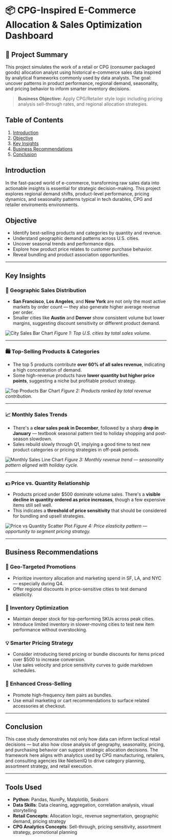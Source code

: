 # 📦 CPG-Inspired E-Commerce Allocation & Sales Optimization Dashboard

## 📘 Project Summary
This project simulates the work of a retail or CPG (consumer packaged goods) allocation analyst using historical e-commerce sales data inspired by analytical frameworks commonly used by data analysts. The goal: uncover patterns in product performance, regional demand, seasonality, and pricing behavior to inform smarter inventory decisions.

> **Business Objective:** Apply CPG/Retailer style logic including pricing analysis sell-through rates, and regional allocation strategies.

> 
## Table of Contents
1. [Introduction](#introduction)
2. [Objective](#objective)
3. [Key Insights](#key-insights)
4. [Business Recommendations](#business-recommendations)
5. [Conclusion](#conclusion)

## Introduction
In the fast-paced world of e-commerce, transforming raw sales data into actionable insights is essential for strategic decision-making. This project explores regional demand shifts, product-level performance, pricing dynamics, and seasonality patterns typical in  tech durables, CPG and retailer enviroments environments. 


## Objective
- Identify best-selling products and categories by quantity and revenue.
- Understand geographic demand patterns across U.S. cities.
- Uncover seasonal trends and performance dips.
- Explore how product price relates to customer purchase behavior.
- Reveal bundling and product association opportunities.

---

## Key Insights

### 📍 Geographic Sales Distribution
- **San Francisco**, **Los Angeles**, and **New York** are not only the most active markets by order count — they also generate higher average revenue per order.
- Smaller cities like **Austin** and **Denver** show consistent volume but lower margins, suggesting discount sensitivity or different product demand.

![City Sales Bar Chart](images/city_sales.png)
*Figure 1: Top U.S. cities by total sales volume.*

---

### 🛍️ Top-Selling Products & Categories
- The top 5 products contribute **over 60% of all sales revenue**, indicating a high concentration of demand.
- Some high-revenue products have **lower quantity but higher price points**, suggesting a niche but profitable product strategy.

![Top Products Bar Chart](images/product_assoc.png)
*Figure 2: Products ranked by total revenue contribution.*

---

### 📈 Monthly Sales Trends
- There's a **clear sales peak in December**, followed by a sharp **drop in January** — textbook seasonal pattern tied to holiday shopping and post-season slowdown.
- Sales rebuild slowly through Q1, implying a good time to test new product categories or pricing strategies in off-peak periods.

![Monthly Sales Line Chart](images/monthly_sales.png)
*Figure 3: Monthly revenue trend — seasonality pattern aligned with holiday cycle.*

---

### 💵 Price vs. Quantity Relationship
- Products priced under $500 dominate volume sales. There's a **visible decline in quantity ordered as price increases**, though a few expensive items still sell well.
- This indicates a **threshold of price sensitivity** that should be considered for bundling and upsell strategies.

![Price vs Quantity Scatter Plot](images/top_products.png)
*Figure 4: Price elasticity pattern — opportunity to segment pricing strategy.*

---

## Business Recommendations

### 🎯 Geo-Targeted Promotions
- Prioritize inventory allocation and marketing spend in SF, LA, and NYC — especially during Q4.
- Offer regional discounts in price-sensitive cities to test demand elasticity.

### 🧮 Inventory Optimization
- Maintain deeper stock for top-performing SKUs across peak cities.
- Introduce limited inventory in slower-moving cities to test new item performance without overstocking.

### 💡 Smarter Pricing Strategy
- Consider introducing tiered pricing or bundle discounts for items priced over $500 to increase conversion.
- Use sales velocity and price sensitivity curves to guide markdown schedules.

### 🧠 Enhanced Cross-Selling
- Promote high-frequency item pairs as bundles.
- Use email marketing or cart recommendations to surface related accessories at checkout.

---

## Conclusion
This case study demonstrates not only how data can inform tactical retail decisions — but also how close analysis of geography, seasonality, pricing, and purchasing behavior can support strategic allocation decisions. The framework here aligns with analytics used by CPG manufacturing, retailers, and consulting agencies like NielsenIQ to drive category planning, assortment strategy, and retail execution.


---

## Tools Used
- **Python**: Pandas, NumPy, Matplotlib, Seaborn
- **Data Skills**: Data cleaning, aggregation, correlation analysis, visual storytelling
- **Retail Concepts**: Allocation logic, revenue segmentation, geographic demand, pricing strategy
- **CPG Analytics Concepts**: Sell-through, pricing sensitivity, assortment strategy, promotional planning

